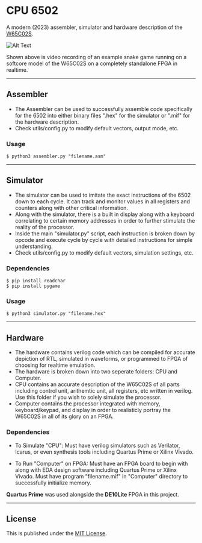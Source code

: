 # CPU 6502

A modern (2023) assembler, simulator and hardware description of the [W65C02S](https://www.westerndesigncenter.com/wdc/w65c02s-chip.php).

![Alt Text](Documentation/6502-FPGA.gif) 

Shown above is video recording of an example snake game running on a softcore model of the W65C02S on a completely standalone FPGA in realtime. 

---

## Assembler
- The Assembler can be used to successfully assemble code specifically for the 6502 into either binary files ".hex" for the simulator or ".mif" for the hardware description. 
- Check utils/config.py to modify default vectors, output mode, etc.

### Usage

```
$ python3 assembler.py "filename.asm"
```

---

## Simulator
- The simulator can be used to imitate the exact instructions of the 6502 down to each cycle. It can track and monitor values in all registers and counters along with other critical information.
- Along with the simulator, there is a built in display along with a keyboard correlating to certain memory addresses in order to further stimulate the reality of the processor.
- Inside the main "simulator.py" script, each instruction is broken down by opcode and execute cycle by cycle with detailed instructions for simple understanding.
- Check utils/config.py to modify default vectors, simulation settings, etc.

### Dependencies
```
$ pip install readchar
$ pip install pygame
```

### Usage
```
$ python3 simulator.py "filename.hex"
```

---

## Hardware
- The hardware contains verilog code which can be compiled for accurate depiction of RTL, simulated in waveforms, or programmed to FPGA of choosing for realtime emulation.
- The hardware is broken down into two seperate folders: CPU and Computer.
- CPU contains an accurate description of the W65C02S of all parts including control unit, arithemtic unit, all registers, etc written in verilog. Use this folder if you wish to solely simulate the processor.
- Computer contains the processor integrated with memory, keyboard/keypad, and display in order to realisticly portray the W65C02S in all of its glory on an FPGA.

### Dependencies

- To Simulate "CPU": Must have verilog simulators such as Verilator, Icarus, or even synthesis tools including Quartus Prime or Xilinx Vivado.

- To Run "Computer" on FPGA: Must have an FPGA board to begin with along with EDA design software including Quartus Prime or Xilinx Vivado. Must have program "filename.mif" in "Computer" directory to successfully initialize memory.

**Quartus Prime** was used alongside the **DE10Lite** FPGA in this project.

---

## License
This is published under the [MIT License](https://opensource.org/licenses/MIT).

